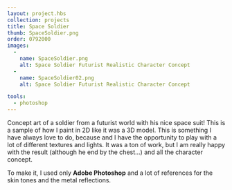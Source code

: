 ```yaml
---
layout: project.hbs
collection: projects
title: Space Soldier
thumb: SpaceSoldier.png
order: 0792000
images:
  -
    name: SpaceSoldier.png
    alt: Space Soldier Futurist Realistic Character Concept
  -
    name: SpaceSoldier02.png
    alt: Space Soldier Futurist Realistic Character Concept

tools:
  - photoshop
---
```


Concept art of a soldier from a futurist world with his nice space suit! This is a sample of how I paint in 2D like it was a 3D model. This is something I have always love to do, because and I have the opportunity to play with a lot of different textures and lights. It was a ton of work, but I am really happy with the result (although he end by the chest...) and all the character concept.

To make it, I used only **Adobe Photoshop** and a lot of references for the skin tones and the metal reflections.

